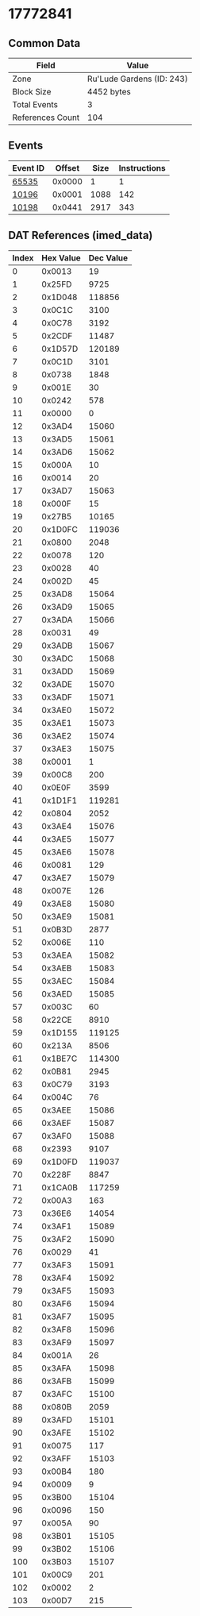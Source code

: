 # 17772841

## Common Data

| Field            | Value                     |
|------------------|---------------------------|
| Zone             | Ru'Lude Gardens (ID: 243) |
| Block Size       | 4452 bytes                |
| Total Events     | 3                         |
| References Count | 104                       |

## Events

| Event ID            | Offset   |   Size |   Instructions |
|---------------------|----------|--------|----------------|
| [65535](./65535.md) | 0x0000   |      1 |              1 |
| [10196](./10196.md) | 0x0001   |   1088 |            142 |
| [10198](./10198.md) | 0x0441   |   2917 |            343 |

## DAT References (imed_data)

|   Index | Hex Value   |   Dec Value |
|---------|-------------|-------------|
|       0 | 0x0013      |          19 |
|       1 | 0x25FD      |        9725 |
|       2 | 0x1D048     |      118856 |
|       3 | 0x0C1C      |        3100 |
|       4 | 0x0C78      |        3192 |
|       5 | 0x2CDF      |       11487 |
|       6 | 0x1D57D     |      120189 |
|       7 | 0x0C1D      |        3101 |
|       8 | 0x0738      |        1848 |
|       9 | 0x001E      |          30 |
|      10 | 0x0242      |         578 |
|      11 | 0x0000      |           0 |
|      12 | 0x3AD4      |       15060 |
|      13 | 0x3AD5      |       15061 |
|      14 | 0x3AD6      |       15062 |
|      15 | 0x000A      |          10 |
|      16 | 0x0014      |          20 |
|      17 | 0x3AD7      |       15063 |
|      18 | 0x000F      |          15 |
|      19 | 0x27B5      |       10165 |
|      20 | 0x1D0FC     |      119036 |
|      21 | 0x0800      |        2048 |
|      22 | 0x0078      |         120 |
|      23 | 0x0028      |          40 |
|      24 | 0x002D      |          45 |
|      25 | 0x3AD8      |       15064 |
|      26 | 0x3AD9      |       15065 |
|      27 | 0x3ADA      |       15066 |
|      28 | 0x0031      |          49 |
|      29 | 0x3ADB      |       15067 |
|      30 | 0x3ADC      |       15068 |
|      31 | 0x3ADD      |       15069 |
|      32 | 0x3ADE      |       15070 |
|      33 | 0x3ADF      |       15071 |
|      34 | 0x3AE0      |       15072 |
|      35 | 0x3AE1      |       15073 |
|      36 | 0x3AE2      |       15074 |
|      37 | 0x3AE3      |       15075 |
|      38 | 0x0001      |           1 |
|      39 | 0x00C8      |         200 |
|      40 | 0x0E0F      |        3599 |
|      41 | 0x1D1F1     |      119281 |
|      42 | 0x0804      |        2052 |
|      43 | 0x3AE4      |       15076 |
|      44 | 0x3AE5      |       15077 |
|      45 | 0x3AE6      |       15078 |
|      46 | 0x0081      |         129 |
|      47 | 0x3AE7      |       15079 |
|      48 | 0x007E      |         126 |
|      49 | 0x3AE8      |       15080 |
|      50 | 0x3AE9      |       15081 |
|      51 | 0x0B3D      |        2877 |
|      52 | 0x006E      |         110 |
|      53 | 0x3AEA      |       15082 |
|      54 | 0x3AEB      |       15083 |
|      55 | 0x3AEC      |       15084 |
|      56 | 0x3AED      |       15085 |
|      57 | 0x003C      |          60 |
|      58 | 0x22CE      |        8910 |
|      59 | 0x1D155     |      119125 |
|      60 | 0x213A      |        8506 |
|      61 | 0x1BE7C     |      114300 |
|      62 | 0x0B81      |        2945 |
|      63 | 0x0C79      |        3193 |
|      64 | 0x004C      |          76 |
|      65 | 0x3AEE      |       15086 |
|      66 | 0x3AEF      |       15087 |
|      67 | 0x3AF0      |       15088 |
|      68 | 0x2393      |        9107 |
|      69 | 0x1D0FD     |      119037 |
|      70 | 0x228F      |        8847 |
|      71 | 0x1CA0B     |      117259 |
|      72 | 0x00A3      |         163 |
|      73 | 0x36E6      |       14054 |
|      74 | 0x3AF1      |       15089 |
|      75 | 0x3AF2      |       15090 |
|      76 | 0x0029      |          41 |
|      77 | 0x3AF3      |       15091 |
|      78 | 0x3AF4      |       15092 |
|      79 | 0x3AF5      |       15093 |
|      80 | 0x3AF6      |       15094 |
|      81 | 0x3AF7      |       15095 |
|      82 | 0x3AF8      |       15096 |
|      83 | 0x3AF9      |       15097 |
|      84 | 0x001A      |          26 |
|      85 | 0x3AFA      |       15098 |
|      86 | 0x3AFB      |       15099 |
|      87 | 0x3AFC      |       15100 |
|      88 | 0x080B      |        2059 |
|      89 | 0x3AFD      |       15101 |
|      90 | 0x3AFE      |       15102 |
|      91 | 0x0075      |         117 |
|      92 | 0x3AFF      |       15103 |
|      93 | 0x00B4      |         180 |
|      94 | 0x0009      |           9 |
|      95 | 0x3B00      |       15104 |
|      96 | 0x0096      |         150 |
|      97 | 0x005A      |          90 |
|      98 | 0x3B01      |       15105 |
|      99 | 0x3B02      |       15106 |
|     100 | 0x3B03      |       15107 |
|     101 | 0x00C9      |         201 |
|     102 | 0x0002      |           2 |
|     103 | 0x00D7      |         215 |
